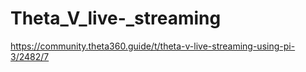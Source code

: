 # Theta_V_live-_streaming

https://community.theta360.guide/t/theta-v-live-streaming-using-pi-3/2482/7

